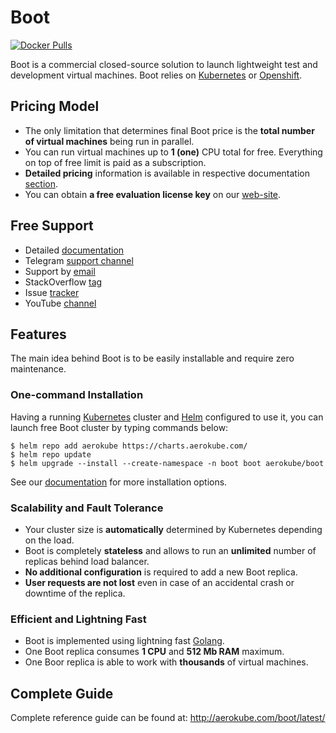# Boot
[![Docker Pulls](https://img.shields.io/docker/pulls/aerokube/boot.svg)](https://hub.docker.com/r/aerokube/boot)

Boot is a commercial closed-source solution to launch lightweight test and development virtual machines. Boot relies on [Kubernetes](https://kubernetes.io/) or [Openshift](https://www.redhat.com/en/technologies/cloud-computing/openshift).

## Pricing Model

* The only limitation that determines final Boot price is the **total number of virtual machines** being run in parallel.
* You can run virtual machines up to **1 (one)** CPU total for free. Everything on top of free limit is paid as a subscription.
* **Detailed pricing** information is available in respective documentation [section](https://aerokube.com/boot/latest/#_pricing).
* You can obtain **a free evaluation license key** on our [web-site](https://aerokube.com/boot/).

## Free Support

* Detailed [documentation](http://aerokube.com/boot/latest/)
* Telegram [support channel](https://t.me/aerokube_boot)
* Support by [email](mailto:support@aerokube.com)
* StackOverflow [tag](https://stackoverflow.com/questions/tagged/aerokube-boot)
* Issue [tracker](https://github.com/aerokube/boot/issues)
* YouTube [channel](https://www.youtube.com/channel/UC9HvE3FNfTvftzpvXi9c69g)

## Features

The main idea behind Boot is to be easily installable and require zero maintenance.

### One-command Installation

Having a running [Kubernetes](https://kubernetes.io/) cluster and [Helm](https://helm.sh) configured to use it, you can launch free Boot cluster by typing commands below:

```(bash)
$ helm repo add aerokube https://charts.aerokube.com/
$ helm repo update
$ helm upgrade --install --create-namespace -n boot boot aerokube/boot
```

See our [documentation](https://aerokube.com/boot/latest/#install) for more installation options. 

### Scalability and Fault Tolerance

* Your cluster size is **automatically** determined by Kubernetes depending on the load.
* Boot is completely **stateless** and allows to run an **unlimited** number of replicas behind load balancer.
* **No additional configuration** is required to add a new Boot replica.
* **User requests are not lost** even in case of an accidental crash or downtime of the replica.

### Efficient and Lightning Fast

* Boot is implemented using lightning fast [Golang](https://golang.org/).
* One Boot replica consumes **1 CPU** and **512 Mb RAM** maximum.
* One Boor replica is able to work with **thousands** of virtual machines.

## Complete Guide

Complete reference guide can be found at: http://aerokube.com/boot/latest/
